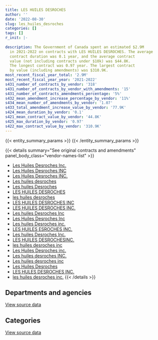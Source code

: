 ```yaml
---
title: LES HUILES DESROCHES
author: ''
date: '2022-08-30'
slug: les_huiles_desroches
categories: []
tags: []
r_init: |-
  
description: The Government of Canada spent an estimated $2.9M
  in 2021-2022 on contracts with LES HUILES DESROCHES. The average
  contract duration was 0.1 year, and the average contract
  value (not including contracts under $10k) was $44.8K.
  The longest contract was 0.97 year. The largest contract
  by value (including amendments) was $310.9K.
most_recent_fiscal_year_total: '2.9M'
most_recent_fiscal_year_year: '2021-2022'
s431_number_of_contracts_by_vendor: '318'
s431_number_of_contracts_by_vendor_with_amendments: '15'
s431_number_of_contracts_amendments_percentage: '5%'
s432_mean_amendment_increase_percentage_by_vendor: '11%'
s434_mean_number_of_amendments_by_vendor: '1.07'
s433_total_amendment_increase_value_by_vendor: '77.9K'
s424_mean_duration_by_vendor: '0.1'
s421_mean_contract_value_by_vendor: '44.8K'
s425_max_duration_by_vendor: '0.97'
s422_max_contract_value_by_vendor: '310.9K'
---
```


<script src="/rmarkdown-libs/htmlwidgets/htmlwidgets.js"></script>
<link href="/rmarkdown-libs/datatables-css/datatables-crosstalk.css" rel="stylesheet" />
<script src="/rmarkdown-libs/datatables-binding/datatables.js"></script>
<script src="/rmarkdown-libs/jquery/jquery-3.6.0.min.js"></script>
<link href="/rmarkdown-libs/dt-core-bootstrap/css/dataTables.bootstrap.min.css" rel="stylesheet" />
<link href="/rmarkdown-libs/dt-core-bootstrap/css/dataTables.bootstrap.extra.css" rel="stylesheet" />
<script src="/rmarkdown-libs/dt-core-bootstrap/js/jquery.dataTables.min.js"></script>
<script src="/rmarkdown-libs/dt-core-bootstrap/js/dataTables.bootstrap.min.js"></script>
<link href="/rmarkdown-libs/crosstalk/css/crosstalk.min.css" rel="stylesheet" />
<script src="/rmarkdown-libs/crosstalk/js/crosstalk.min.js"></script>
<script src="/rmarkdown-libs/htmlwidgets/htmlwidgets.js"></script>
<link href="/rmarkdown-libs/datatables-css/datatables-crosstalk.css" rel="stylesheet" />
<script src="/rmarkdown-libs/datatables-binding/datatables.js"></script>
<script src="/rmarkdown-libs/jquery/jquery-3.6.0.min.js"></script>
<link href="/rmarkdown-libs/dt-core-bootstrap/css/dataTables.bootstrap.min.css" rel="stylesheet" />
<link href="/rmarkdown-libs/dt-core-bootstrap/css/dataTables.bootstrap.extra.css" rel="stylesheet" />
<script src="/rmarkdown-libs/dt-core-bootstrap/js/jquery.dataTables.min.js"></script>
<script src="/rmarkdown-libs/dt-core-bootstrap/js/dataTables.bootstrap.min.js"></script>
<link href="/rmarkdown-libs/crosstalk/css/crosstalk.min.css" rel="stylesheet" />
<script src="/rmarkdown-libs/crosstalk/js/crosstalk.min.js"></script>

{{< entity_summary_params >}}
{{< /entity_summary_params >}}

{{< details summary="See original contracts and amendments" panel_body_class="vendor-names-list" >}}
- [Les Huiles Desroches Inc.](https://search.open.canada.ca/en/ct/?sort=contract_value_f%20desc&page=1&search_text=%22Les%20Huiles%20Desroches%20Inc.%22)
- [Les Huiles Desroches INC](https://search.open.canada.ca/en/ct/?sort=contract_value_f%20desc&page=1&search_text=%22Les%20Huiles%20Desroches%20INC%22)
- [Les Huiles Desroches INC.](https://search.open.canada.ca/en/ct/?sort=contract_value_f%20desc&page=1&search_text=%22Les%20Huiles%20Desroches%20INC.%22)
- [Les huiles desroches](https://search.open.canada.ca/en/ct/?sort=contract_value_f%20desc&page=1&search_text=%22Les%20huiles%20desroches%22)
- [Les huiles Desroches](https://search.open.canada.ca/en/ct/?sort=contract_value_f%20desc&page=1&search_text=%22Les%20huiles%20Desroches%22)
- [LES HUILES DESROCHES](https://search.open.canada.ca/en/ct/?sort=contract_value_f%20desc&page=1&search_text=%22LES%20HUILES%20DESROCHES%22)
- [les huiles desroches](https://search.open.canada.ca/en/ct/?sort=contract_value_f%20desc&page=1&search_text=%22les%20huiles%20desroches%22)
- [LES HUILES DESROCHES INC](https://search.open.canada.ca/en/ct/?sort=contract_value_f%20desc&page=1&search_text=%22LES%20HUILES%20DESROCHES%20INC%22)
- [LES HUILES DESROCHES INC.](https://search.open.canada.ca/en/ct/?sort=contract_value_f%20desc&page=1&search_text=%22LES%20HUILES%20DESROCHES%20INC.%22)
- [Les huiles Desroches Inc](https://search.open.canada.ca/en/ct/?sort=contract_value_f%20desc&page=1&search_text=%22Les%20huiles%20Desroches%20Inc%22)
- [Les Huiles Desroches Inc](https://search.open.canada.ca/en/ct/?sort=contract_value_f%20desc&page=1&search_text=%22Les%20Huiles%20Desroches%20Inc%22)
- [Les huiles Desroches inc.](https://search.open.canada.ca/en/ct/?sort=contract_value_f%20desc&page=1&search_text=%22Les%20huiles%20Desroches%20inc.%22)
- [LES HUILES ESROCHES INC.](https://search.open.canada.ca/en/ct/?sort=contract_value_f%20desc&page=1&search_text=%22LES%20HUILES%20ESROCHES%20INC.%22)
- [Les huiles Desroches Inc.](https://search.open.canada.ca/en/ct/?sort=contract_value_f%20desc&page=1&search_text=%22Les%20huiles%20Desroches%20Inc.%22)
- [LES HUILES DESROCHESINC.](https://search.open.canada.ca/en/ct/?sort=contract_value_f%20desc&page=1&search_text=%22LES%20HUILES%20DESROCHESINC.%22)
- [les huiles desroches inc](https://search.open.canada.ca/en/ct/?sort=contract_value_f%20desc&page=1&search_text=%22les%20huiles%20desroches%20inc%22)
- [Les Huiles Desroches inc.](https://search.open.canada.ca/en/ct/?sort=contract_value_f%20desc&page=1&search_text=%22Les%20Huiles%20Desroches%20inc.%22)
- [Les huiles desroches INC.](https://search.open.canada.ca/en/ct/?sort=contract_value_f%20desc&page=1&search_text=%22Les%20huiles%20desroches%20INC.%22)
- [Les huiles desroches inc](https://search.open.canada.ca/en/ct/?sort=contract_value_f%20desc&page=1&search_text=%22Les%20huiles%20desroches%20inc%22)
- [Les Huiles Desroches](https://search.open.canada.ca/en/ct/?sort=contract_value_f%20desc&page=1&search_text=%22Les%20Huiles%20Desroches%22)
- [LES HULES DESROCHES INC.](https://search.open.canada.ca/en/ct/?sort=contract_value_f%20desc&page=1&search_text=%22LES%20HULES%20DESROCHES%20INC.%22)
- [les huiles desroches inc.](https://search.open.canada.ca/en/ct/?sort=contract_value_f%20desc&page=1&search_text=%22les%20huiles%20desroches%20inc.%22)
{{< /details >}}

## Departments and agencies

<div id="htmlwidget-1" style="width:100%;height:auto;" class="datatables html-widget"></div>
<script type="application/json" data-for="htmlwidget-1">{"x":{"style":"bootstrap","filter":"none","vertical":false,"data":[["<a href=\"/departments/dfo-mpo/\">Fisheries and Oceans Canada<\/a>","<a href=\"/departments/dnd-mdn/\">National Defence<\/a>","<a href=\"/departments/pc/\">Parks Canada<\/a>"],[287776.64,2494478.81,249629.64],[352462.32,2712495.03,319983.41],[273310.93,1112559.37,200245.7],[651610.99,2004385.63,263587.99]],"container":"<table class=\"table table-striped table-hover row-border order-column display\">\n  <thead>\n    <tr>\n      <th>Department<\/th>\n      <th>2018-2019<\/th>\n      <th>2019-2020<\/th>\n      <th>2020-2021<\/th>\n      <th>2021-2022<\/th>\n    <\/tr>\n  <\/thead>\n<\/table>","options":{"order":[[4,"desc"]],"pageLength":10,"autoWidth":true,"columnDefs":[{"targets":1,"render":"function(data, type, row, meta) {\n    return type !== 'display' ? data : DTWidget.formatCurrency(data, \"$\", 2, 3, \",\", \".\", true, null);\n  }"},{"targets":2,"render":"function(data, type, row, meta) {\n    return type !== 'display' ? data : DTWidget.formatCurrency(data, \"$\", 2, 3, \",\", \".\", true, null);\n  }"},{"targets":3,"render":"function(data, type, row, meta) {\n    return type !== 'display' ? data : DTWidget.formatCurrency(data, \"$\", 2, 3, \",\", \".\", true, null);\n  }"},{"targets":4,"render":"function(data, type, row, meta) {\n    return type !== 'display' ? data : DTWidget.formatCurrency(data, \"$\", 2, 3, \",\", \".\", true, null);\n  }"},{"width":"16%","targets":[1,2,3,4]},{"className":"dt-right","targets":[1,2,3,4]}],"orderClasses":false}},"evals":["options.columnDefs.0.render","options.columnDefs.1.render","options.columnDefs.2.render","options.columnDefs.3.render"],"jsHooks":[]}</script>
<p class="text-right">
<a href="https://github.com/GoC-Spending/contracts-data/tree/main/data/out/vendors/les_huiles_desroches/summary_by_fiscal_year_by_department.csv" class="source-data-link btn btn-link">View source data</a>
</p>

## Categories

<div id="htmlwidget-2" style="width:100%;height:auto;" class="datatables html-widget"></div>
<script type="application/json" data-for="htmlwidget-2">{"x":{"style":"bootstrap","filter":"none","vertical":false,"data":[["<a href=\"/categories/defence/\">Defence<\/a>","<a href=\"/categories/transportation_and_logistics/\">Transportation and logistics<\/a>","<a href=\"/categories/industrial_products_and_services/\">Industrial products and services<\/a>"],[2494478.81,537406.28,null],[2539019.82,672445.73,173475.21],[1112559.37,473556.63,null],[2004385.63,915198.98,null]],"container":"<table class=\"table table-striped table-hover row-border order-column display\">\n  <thead>\n    <tr>\n      <th>Category<\/th>\n      <th>2018-2019<\/th>\n      <th>2019-2020<\/th>\n      <th>2020-2021<\/th>\n      <th>2021-2022<\/th>\n    <\/tr>\n  <\/thead>\n<\/table>","options":{"order":[[4,"desc"]],"dom":"t","pageLength":30,"autoWidth":true,"columnDefs":[{"targets":1,"render":"function(data, type, row, meta) {\n    return type !== 'display' ? data : DTWidget.formatCurrency(data, \"$\", 2, 3, \",\", \".\", true, null);\n  }"},{"targets":2,"render":"function(data, type, row, meta) {\n    return type !== 'display' ? data : DTWidget.formatCurrency(data, \"$\", 2, 3, \",\", \".\", true, null);\n  }"},{"targets":3,"render":"function(data, type, row, meta) {\n    return type !== 'display' ? data : DTWidget.formatCurrency(data, \"$\", 2, 3, \",\", \".\", true, null);\n  }"},{"targets":4,"render":"function(data, type, row, meta) {\n    return type !== 'display' ? data : DTWidget.formatCurrency(data, \"$\", 2, 3, \",\", \".\", true, null);\n  }"},{"width":"16%","targets":[1,2,3,4]},{"className":"dt-right","targets":[1,2,3,4]}],"orderClasses":false,"lengthMenu":[10,25,30,50,100]}},"evals":["options.columnDefs.0.render","options.columnDefs.1.render","options.columnDefs.2.render","options.columnDefs.3.render"],"jsHooks":[]}</script>
<p class="text-right">
<a href="https://github.com/GoC-Spending/contracts-data/tree/main/data/out/vendors/les_huiles_desroches/summary_by_fiscal_year_by_category.csv" class="source-data-link btn btn-link">View source data</a>
</p>
